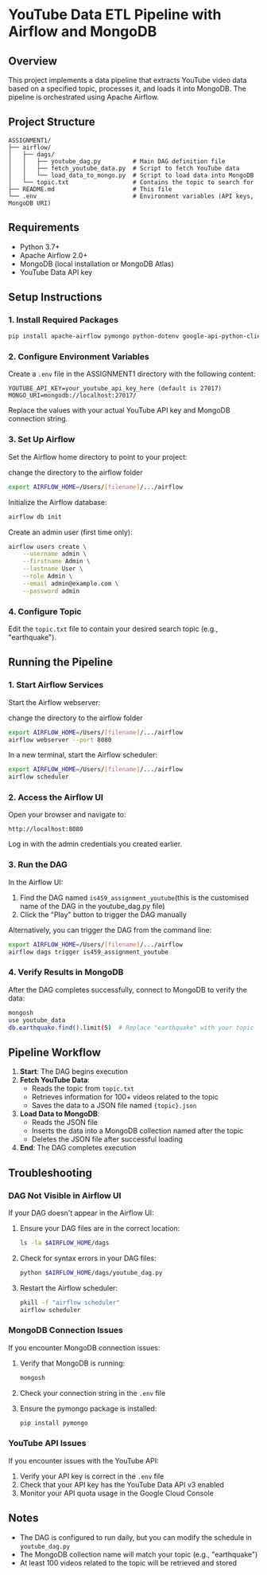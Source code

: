 # YouTube Data ETL Pipeline with Airflow and MongoDB

## Overview

This project implements a data pipeline that extracts YouTube video data based on a specified topic, processes it, and loads it into MongoDB. The pipeline is orchestrated using Apache Airflow.

## Project Structure

```
ASSIGNMENT1/
├── airflow/
│   ├── dags/
│   │   ├── youtube_dag.py         # Main DAG definition file
│   │   ├── fetch_youtube_data.py  # Script to fetch YouTube data
│   │   └── load_data_to_mongo.py  # Script to load data into MongoDB
│   └── topic.txt                  # Contains the topic to search for
├── README.md                      # This file
└── .env                           # Environment variables (API keys, MongoDB URI)
```

## Requirements

- Python 3.7+
- Apache Airflow 2.0+
- MongoDB (local installation or MongoDB Atlas)
- YouTube Data API key

## Setup Instructions

### 1. Install Required Packages

```bash
pip install apache-airflow pymongo python-dotenv google-api-python-client
```

### 2. Configure Environment Variables

Create a `.env` file in the ASSIGNMENT1 directory with the following content:

```
YOUTUBE_API_KEY=your_youtube_api_key_here (default is 27017)
MONGO_URI=mongodb://localhost:27017/
```

Replace the values with your actual YouTube API key and MongoDB connection string.

### 3. Set Up Airflow

Set the Airflow home directory to point to your project:

change the directory to the airflow folder

```bash
export AIRFLOW_HOME=/Users/[filename]/.../airflow
```

Initialize the Airflow database:

```bash
airflow db init
```

Create an admin user (first time only):

```bash
airflow users create \
    --username admin \
    --firstname Admin \
    --lastname User \
    --role Admin \
    --email admin@example.com \
    --password admin
```

### 4. Configure Topic

Edit the `topic.txt` file to contain your desired search topic (e.g., "earthquake").

## Running the Pipeline

### 1. Start Airflow Services

Start the Airflow webserver:

change the directory to the airflow folder

```bash
export AIRFLOW_HOME=/Users/[filename]/.../airflow
airflow webserver --port 8080
```

In a new terminal, start the Airflow scheduler:

```bash
export AIRFLOW_HOME=/Users/[filename]/.../airflow
airflow scheduler
```

### 2. Access the Airflow UI

Open your browser and navigate to:

```
http://localhost:8080
```

Log in with the admin credentials you created earlier.

### 3. Run the DAG

In the Airflow UI:
1. Find the DAG named `is459_assignment_youtube`(this is the customised name of the DAG in the youtube_dag.py file)
2. Click the "Play" button to trigger the DAG manually

Alternatively, you can trigger the DAG from the command line:

```bash
export AIRFLOW_HOME=/Users/[filename]/.../airflow   
airflow dags trigger is459_assignment_youtube
```

### 4. Verify Results in MongoDB

After the DAG completes successfully, connect to MongoDB to verify the data:

```bash
mongosh
use youtube_data
db.earthquake.find().limit(5)  # Replace "earthquake" with your topic
```

## Pipeline Workflow

1. **Start**: The DAG begins execution
2. **Fetch YouTube Data**: 
   - Reads the topic from `topic.txt`
   - Retrieves information for 100+ videos related to the topic
   - Saves the data to a JSON file named `{topic}.json`
3. **Load Data to MongoDB**:
   - Reads the JSON file
   - Inserts the data into a MongoDB collection named after the topic
   - Deletes the JSON file after successful loading
4. **End**: The DAG completes execution

## Troubleshooting

### DAG Not Visible in Airflow UI

If your DAG doesn't appear in the Airflow UI:

1. Ensure your DAG files are in the correct location:
   ```bash
   ls -la $AIRFLOW_HOME/dags
   ```

2. Check for syntax errors in your DAG files:
   ```bash
   python $AIRFLOW_HOME/dags/youtube_dag.py
   ```

3. Restart the Airflow scheduler:
   ```bash
   pkill -f "airflow scheduler"
   airflow scheduler
   ```

### MongoDB Connection Issues

If you encounter MongoDB connection issues:

1. Verify that MongoDB is running:
   ```bash
   mongosh
   ```

2. Check your connection string in the `.env` file
3. Ensure the pymongo package is installed:
   ```bash
   pip install pymongo
   ```

### YouTube API Issues

If you encounter issues with the YouTube API:

1. Verify your API key is correct in the `.env` file
2. Check that your API key has the YouTube Data API v3 enabled
3. Monitor your API quota usage in the Google Cloud Console

## Notes

- The DAG is configured to run daily, but you can modify the schedule in `youtube_dag.py`
- The MongoDB collection name will match your topic (e.g., "earthquake")
- At least 100 videos related to the topic will be retrieved and stored

